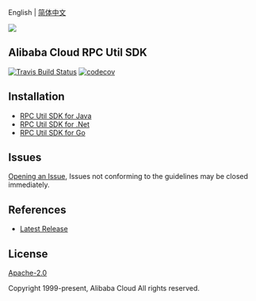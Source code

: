 English | [简体中文](README-CN.md)

![](https://aliyunsdk-pages.alicdn.com/icons/AlibabaCloud.svg)

## Alibaba Cloud RPC Util SDK
[![Travis Build Status](https://travis-ci.org/aliyun/alibabacloud-rpc-util-sdk.svg?branch=master)](https://travis-ci.org/aliyun/alibabacloud-rpc-util-sdk)
[![codecov](https://codecov.io/gh/aliyun/alibabacloud-rpc-util-sdk/branch/master/graph/badge.svg)](https://codecov.io/gh/aliyun/alibabacloud-rpc-util-sdk)
## Installation

- [RPC Util SDK for Java](./java/README.md)
- [RPC Util SDK for .Net](./csharp/README.md)
- [RPC Util SDK for Go](./golang/README.md)

## Issues
[Opening an Issue](https://github.com/aliyun/alibabacloud-rpc-util-sdk/issues/new), Issues not conforming to the guidelines may be closed immediately.

## References
* [Latest Release](https://github.com/aliyun/alibabacloud-rpc-util-sdk)

## License
[Apache-2.0](http://www.apache.org/licenses/LICENSE-2.0)

Copyright 1999-present, Alibaba Cloud All rights reserved.